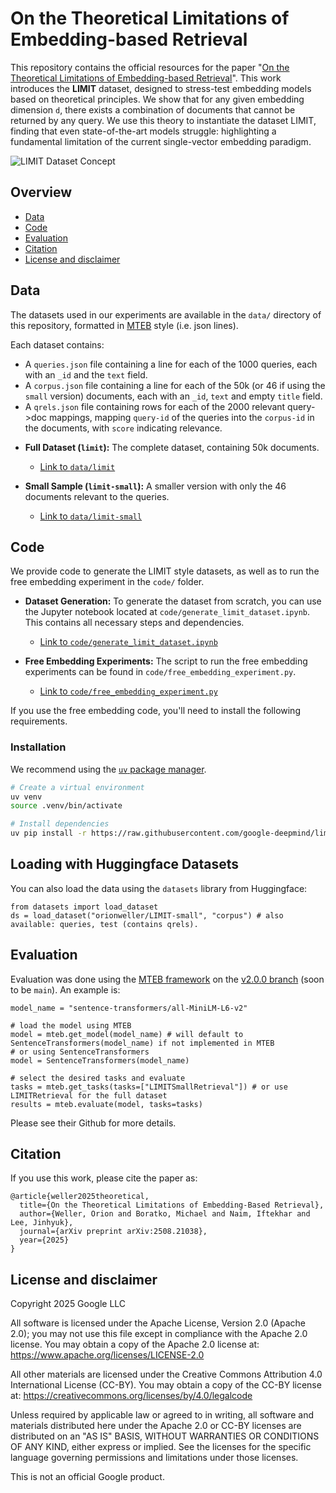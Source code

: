 # On the Theoretical Limitations of Embedding-based Retrieval

This repository contains the official resources for the paper "[On the Theoretical Limitations of Embedding-based Retrieval](https://arxiv.org/abs/2508.21038)".
This work introduces the **LIMIT** dataset,
designed to stress-test embedding models based on theoretical principles.
We show that for any given embedding dimension `d`,
there exists a combination of documents that cannot be returned by any query.
We use this theory to instantiate the dataset LIMIT,
finding that even state-of-the-art models struggle: highlighting a fundamental
limitation of the current single-vector embedding paradigm.

![LIMIT Dataset Concept](assets/LIMIT.png)

## Overview

* [Data](#data)
* [Code](#code)
* [Evaluation](#evaluation)
* [Citation](#citation)
* [License and disclaimer](#license-and-disclaimer)

## Data

The datasets used in our experiments are available in the `data/` directory of this repository, formatted in [MTEB](https://github.com/embeddings-benchmark/mteb) style (i.e. json lines).

Each dataset contains:

- A `queries.json` file containing a line for each of the 1000 queries, each with an `_id` and the `text` field.
- A `corpus.json` file containing a line for each of the 50k (or 46 if using the `small` version) documents, each with an `_id`, `text` and empty `title` field.
- A `qrels.json` file containing rows for each of the 2000 relevant query->doc mappings, mapping `query-id` of the queries into the `corpus-id` in the documents, with `score` indicating relevance.

* **Full Dataset (`limit`):** The complete dataset, containing 50k documents.
  * [Link to `data/limit`](./data/limit)

* **Small Sample (`limit-small`):** A smaller version with only the 46 documents relevant to the queries.
  * [Link to `data/limit-small`](./data/limit-small)

## Code

We provide code to generate the LIMIT style datasets,
as well as to run the free embedding experiment in the `code/` folder.

* **Dataset Generation:** To generate the dataset from scratch, you can use the Jupyter notebook located at `code/generate_limit_dataset.ipynb`. This contains all necessary steps and dependencies.
  * [Link to `code/generate_limit_dataset.ipynb`](./code/generate_limit_dataset.ipynb)

* **Free Embedding Experiments:** The script to run the free embedding experiments can be found in `code/free_embedding_experiment.py`.
  * [Link to `code/free_embedding_experiment.py`](./code/free_embedding_experiment.py)

If you use the free embedding code,
you'll need to install the following requirements.

### Installation

We recommend using the [`uv` package manager](https://docs.astral.sh/uv/getting-started/installation/).

```bash
# Create a virtual environment
uv venv
source .venv/bin/activate

# Install dependencies
uv pip install -r https://raw.githubusercontent.com/google-deepmind/limit/refs/heads/main/code/requirements.txt
```

## Loading with Huggingface Datasets
You can also load the data using the `datasets` library from Huggingface:
```
from datasets import load_dataset
ds = load_dataset("orionweller/LIMIT-small", "corpus") # also available: queries, test (contains qrels).
```

## Evaluation

Evaluation was done using the [MTEB framework](https://github.com/embeddings-benchmark/mteb) on the [v2.0.0 branch](https://github.com/embeddings-benchmark/mteb/tree/v2.0.0) (soon to be `main`). An example is:

```
model_name = "sentence-transformers/all-MiniLM-L6-v2"

# load the model using MTEB
model = mteb.get_model(model_name) # will default to SentenceTransformers(model_name) if not implemented in MTEB
# or using SentenceTransformers
model = SentenceTransformers(model_name)

# select the desired tasks and evaluate
tasks = mteb.get_tasks(tasks=["LIMITSmallRetrieval"]) # or use LIMITRetrieval for the full dataset
results = mteb.evaluate(model, tasks=tasks)
```

Please see their Github for more details.

## Citation

If you use this work, please cite the paper as:

```
@article{weller2025theoretical,
  title={On the Theoretical Limitations of Embedding-Based Retrieval},
  author={Weller, Orion and Boratko, Michael and Naim, Iftekhar and Lee, Jinhyuk},
  journal={arXiv preprint arXiv:2508.21038},
  year={2025}
}
```

## License and disclaimer

Copyright 2025 Google LLC

All software is licensed under the Apache License, Version 2.0 (Apache 2.0);
you may not use this file except in compliance with the Apache 2.0 license.
You may obtain a copy of the Apache 2.0 license at:
https://www.apache.org/licenses/LICENSE-2.0

All other materials are licensed under the Creative Commons Attribution 4.0
International License (CC-BY). You may obtain a copy of the CC-BY license at:
https://creativecommons.org/licenses/by/4.0/legalcode

Unless required by applicable law or agreed to in writing, all software and
materials distributed here under the Apache 2.0 or CC-BY licenses are
distributed on an "AS IS" BASIS, WITHOUT WARRANTIES OR CONDITIONS OF ANY KIND,
either express or implied. See the licenses for the specific language governing
permissions and limitations under those licenses.

This is not an official Google product.
